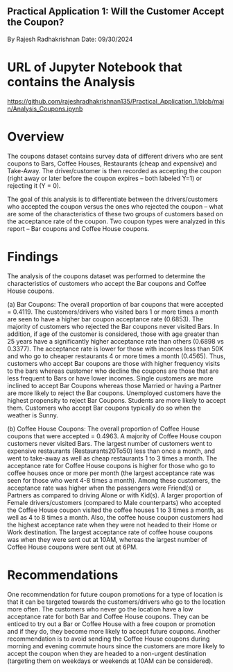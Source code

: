 ## Practical Application 1: Will the Customer Accept the Coupon?
By Rajesh Radhakrishnan
Date: 09/30/2024

# URL of Jupyter Notebook that contains the Analysis
https://github.com/rajeshradhakrishnan135/Practical_Application_1/blob/main/Analysis_Coupons.ipynb

# Overview
The coupons dataset contains survey data of different drivers who are sent coupons to Bars, Coffee Houses, Restaurants 
(cheap and expensive) and Take-Away. The driver/customer is then recorded as accepting the coupon (right away or later 
before the coupon expires – both labeled Y=1) or rejecting it (Y = 0).

The goal of this analysis is to differentiate between the drivers/customers who accepted the coupon versus the ones who 
rejected the coupon – what are some of the characteristics of these two groups of customers based on the acceptance rate 
of the coupon. Two coupon types were analyzed in this report – Bar coupons and Coffee House coupons. 

# Findings
The analysis of the coupons dataset was performed to determine the characteristics of customers who accept the Bar coupons 
and Coffee House coupons.

(a) Bar Coupons: The overall proportion of bar coupons that were accepted = 0.4119. The customers/drivers who visited bars 1 
or more times a month are seen to have a higher bar coupon acceptance rate (0.6853). The majority of customers who rejected 
the Bar coupons never visited Bars. In addition, if age of the customer is considered, those with age greater than 25 years 
have a significantly higher acceptance rate than others (0.6898 vs 0.3377). The acceptance rate is lower for those with incomes 
less than 50K and who go to cheaper restaurants 4 or more times a month (0.4565). Thus, customers who accept Bar coupons are 
those with higher frequency visits to the bars whereas customer who decline the coupons are those that are less frequent to 
Bars or have lower incomes. Single customers are more inclined to accept Bar Coupons whereas those Married or having a Partner 
are more likely to reject the Bar coupons. Unemployed customers have the highest propensity to reject Bar Coupons. Students 
are more likely to accept them. Customers who accept Bar coupons typically do so when the weather is Sunny.

(b) Coffee House Coupons: The overall proportion of Coffee House coupons that were accepted = 0.4963. A majority of Coffee 
House coupon customers never visited Bars. The largest number of customers went to expensive restaurants (Restaurants20To50) 
less than once a month, and went to take-away as well as cheap restaurants 1 to 3 times a month. The acceptance rate for 
Coffee House coupons is higher for those who go to coffee houses once or more per month (the largest acceptance rate was 
seen for those who went 4-8 times a month). Among these customers, the acceptance rate was higher when the passengers were 
Friend(s) or Partners as compared to driving Alone or with Kid(s). A larger proportion of Female drivers/customers (compared 
to Male counterparts) who accepted the Coffee House coupon visited the coffee houses 1 to 3 times a month, as well as 4 to 8 
times a month. Also, the coffee house coupon customers had the highest acceptance rate when they were not headed to their 
Home or Work destination. The largest acceptance rate of coffee house coupons was when they were sent out at 10AM, whereas 
the largest number of Coffee House coupons were sent out at 6PM.

# Recommendations
One recommendation for future coupon promotions for a type of location is that it can be targeted towards the customers/drivers 
who go to the location more often. The customers who never go the location have a low acceptance rate for both Bar and Coffee 
House coupons. They can be enticed to try out a Bar or Coffee House with a free coupon or promotion and if they do, they become 
more likely to accept future coupons. Another recommendation is to avoid sending the Coffee House coupons during morning and evening 
commute hours since the customers are more likely to accept the coupon when they are headed to a non-urgent destination (targeting 
them on weekdays or weekends at 10AM can be considered).

